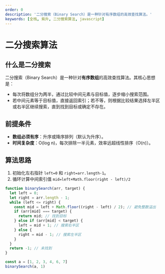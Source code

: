 ```yaml
---
order: 0
description: '二分搜索（Binary Search）是一种针对有序数组的高效查找算法。'
keywords: [全栈, 紫升, 二分搜索算法, javascript]
---
```


# 二分搜索算法

## 什么是二分搜索

二分搜索（Binary Search）是一种针对**有序数组**的高效查找算法。其核心思想是：

- 每次将数组分为两半，通过比较中间元素与目标值，逐步缩小搜索范围。
- 若中间元素等于目标值，直接返回索引；若不等，则根据比较结果选择左半区或右半区继续搜索，直到找到目标或确定不存在。

## 前提条件

- **数组必须有序**：升序或降序排列（默认为升序）。
- **时间复杂度**：O(log n)，每次排除一半元素，效率远超线性排序（O(n)）。

## 算法思路

1. 初始化左右指针 `left=0` 和 `right=arr.length-1`。
2. 循环计算中间索引值 `mid=left+Math.floor(right - left)/2`

```js
function binarySearch(arr, target) {
  let left = 0;
  let right = arr.length - 1;
  while (left <= right) {
    const mid = left + Math.floor((right - left) / 2); // 避免整数溢出
    if (arr[mid] === target) {
      return mid; // 找到目标
    } else if (arr[mid] < target) {
      left = mid + 1; // 搜索右半区
    } else {
      right = mid - 1; // 搜索左半区
    }
  }
  return -1; // 未找到
}

const a = [1, 2, 3, 4, 6, 7]
binarySearch(a, 1)
```
